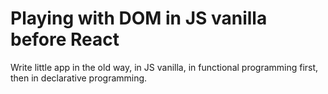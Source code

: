 # Playing with DOM in JS vanilla before React

Write little app in the old way, in JS vanilla, in functional programming first, then in declarative programming.
